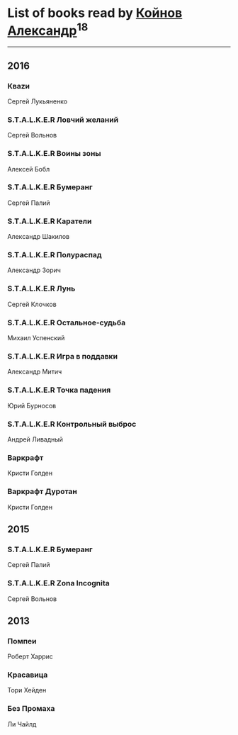 # List of books read by [Койнов Александр](http://vk.com/id414040473)<sup>18</sup>
---

## 2016

### Кваzи
Сергей Лукьяненко


### S.T.A.L.K.E.R Ловчий желаний
Сергей Вольнов


### S.T.A.L.K.E.R Воины зоны
Алексей Бобл


### S.T.A.L.K.E.R Бумеранг
Сергей Палий


### S.T.A.L.K.E.R Каратели
Александр Шакилов


### S.T.A.L.K.E.R Полураспад
Александр Зорич


### S.T.A.L.K.E.R Лунь
Сергей Клочков


### S.T.A.L.K.E.R Остальное-судьба
Михаил Успенский


### S.T.A.L.K.E.R Игра в поддавки
Александр Митич


### S.T.A.L.K.E.R Точка падения
Юрий Бурносов


### S.T.A.L.K.E.R Контрольный выброс
Андрей Ливадный


### Варкрафт
Кристи Голден


### Варкрафт Дуротан
Кристи Голден



## 2015

### S.T.A.L.K.E.R Бумеранг
Сергей Палий


### S.T.A.L.K.E.R Zona Incognita
Сергей Вольнов



## 2013

### Помпеи
Роберт Харрис


### Красавица
Тори Хейден


### Без Промаха
Ли Чайлд



